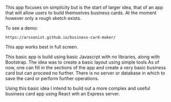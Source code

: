 This app focuses on simplicity but is the start of larger idea, that of an app that will allow users to build themselves business cards. At the moment however only a rough sketch exists. 

To see a demo:

`https://arssonist.github.io/business-card-maker/`

This app works best in full screen.

This basic app is build using basic Javascrpt with no libraries, along with Bootstrap. The idea was to create a basic layout using simple tools As of now, one can fill in the sections of the app and create a very basic business card but can proceed no further. There is no server or database in which to save the card or perform further operations. 

Using this basic idea I intend to build out a more complex and useful business card app using React wth an Express server.
